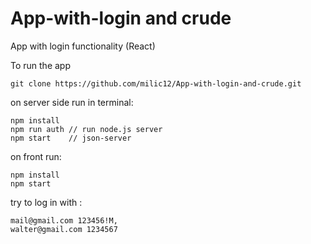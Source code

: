 # App-with-login and crude

App with login functionality (React)

To run the app 
```console
git clone https://github.com/milic12/App-with-login-and-crude.git
```
on server side run in terminal:
```console
npm install
npm run auth // run node.js server
npm start    // json-server
```
on front run:

```console
npm install
npm start
```

try to log in with :
```console
mail@gmail.com 123456!M,
walter@gmail.com 1234567
```
